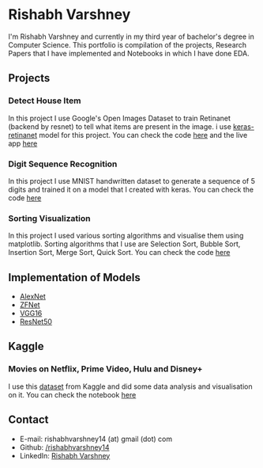 # Rishabh Varshney

I'm Rishabh Varshney and currently in my third year of bachelor's degree in Computer Science. This portfolio is compilation of the 
projects, Research Papers that I have implemented and Notebooks in which I have done EDA.

## Projects

### Detect House Item

In this project I use Google's Open Images Dataset to train Retinanet (backend by resnet) to tell what items are present in the image. i use [keras-retinanet](https://github.com/fizyr/keras-retinanet) model for this project. You can check the code [here](https://github.com/rishabhvarshney14/Detect-House-Item)
and the live app [here](https://detecthouseitem.herokuapp.com/)

### Digit Sequence Recognition

In this project I use MNIST handwritten dataset to generate a sequence of 5 digits and trained it on a model that I created with keras.
You can check the code [here](https://github.com/rishabhvarshney14/Digit_sequence_recognition/blob/master/Digit_Sequence_Recognition.ipynb)

### Sorting Visualization

In this project I used various sorting algorithms and visualise them using matplotlib. Sorting algorithms that I use are Selection Sort, Bubble Sort, Insertion Sort, Merge Sort, Quick Sort. You can check the code [here](https://github.com/rishabhvarshney14/Sorting-Visualization)

## Implementation of Models

- [AlexNet](https://github.com/rishabhvarshney14/Implementation-of-Research-Papers/tree/master/AlexNet)
- [ZFNet](https://github.com/rishabhvarshney14/Implementation-of-Research-Papers/tree/master/ZFNet)
- [VGG16](https://github.com/rishabhvarshney14/Implementation-of-Research-Papers/tree/master/VGG16)
- [ResNet50](https://github.com/rishabhvarshney14/Implementation-of-Research-Papers/tree/master/ResNet50)

## Kaggle

### Movies on Netflix, Prime Video, Hulu and Disney+

I use this [dataset](https://www.kaggle.com/ruchi798/movies-on-netflix-prime-video-hulu-and-disney) from Kaggle and did some data analysis and visualisation on it. You can check the notebook [here](https://github.com/rishabhvarshney14/Kaggle-Datasets/blob/master/Stremaing%20Platform%20EDA.ipynb)

## Contact
- E-mail: rishabhvarshney14 (at) gmail (dot) com
- Github: [/rishabhvarshney14](https://github.com/rishabhvarshney14)
- LinkedIn: [Rishabh Varshney](https://www.linkedin.com/in/rishabhvarshney14/)
